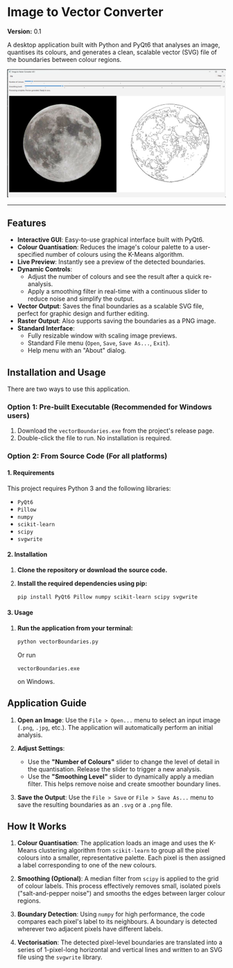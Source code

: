# Image to Vector Converter

**Version:** 0.1

A desktop application built with Python and PyQt6 that analyses an image, quantises its colours, and generates a clean, scalable vector (SVG) file of the boundaries between colour regions.

![Application Screenshot](/images/exampleWindow.png)

---

## Features

- **Interactive GUI**: Easy-to-use graphical interface built with PyQt6.
- **Colour Quantisation**: Reduces the image's colour palette to a user-specified number of colours using the K-Means algorithm.
- **Live Preview**: Instantly see a preview of the detected boundaries.
- **Dynamic Controls**:
  - Adjust the number of colours and see the result after a quick re-analysis.
  - Apply a smoothing filter in real-time with a continuous slider to reduce noise and simplify the output.
- **Vector Output**: Saves the final boundaries as a scalable SVG file, perfect for graphic design and further editing.
- **Raster Output**: Also supports saving the boundaries as a PNG image.
- **Standard Interface**:
  - Fully resizable window with scaling image previews.
  - Standard File menu (`Open`, `Save`, `Save As...`, `Exit`).
  - Help menu with an "About" dialog.

## Installation and Usage

There are two ways to use this application.

### Option 1: Pre-built Executable (Recommended for Windows users)

1.  Download the `vectorBoundaries.exe` from the project's release page.
2.  Double-click the file to run. No installation is required.

### Option 2: From Source Code (For all platforms)

#### 1. Requirements

This project requires Python 3 and the following libraries:

- `PyQt6`
- `Pillow`
- `numpy`
- `scikit-learn`
- `scipy`
- `svgwrite`

#### 2. Installation

1.  **Clone the repository or download the source code.**
2.  **Install the required dependencies using pip:**

    ```bash
    pip install PyQt6 Pillow numpy scikit-learn scipy svgwrite
    ```

#### 3. Usage

1.  **Run the application from your terminal:**

    ```bash
    python vectorBoundaries.py
    ```

    Or run
    ```
    vectorBoundaries.exe
    ```
    on Windows.

    
## Application Guide

1.  **Open an Image**: Use the `File > Open...` menu to select an input image (`.png`, `.jpg`, etc.). The application will automatically perform an initial analysis.

2.  **Adjust Settings**:
    -   Use the **"Number of Colours"** slider to change the level of detail in the quantisation. Release the slider to trigger a new analysis.
    -   Use the **"Smoothing Level"** slider to dynamically apply a median filter. This helps remove noise and create smoother boundary lines.

3.  **Save the Output**: Use the `File > Save` or `File > Save As...` menu to save the resulting boundaries as an `.svg` or a `.png` file.

## How It Works

1.  **Colour Quantisation**: The application loads an image and uses the K-Means clustering algorithm from `scikit-learn` to group all the pixel colours into a smaller, representative palette. Each pixel is then assigned a label corresponding to one of the new colours.

2.  **Smoothing (Optional)**: A median filter from `scipy` is applied to the grid of colour labels. This process effectively removes small, isolated pixels ("salt-and-pepper noise") and smooths the edges between larger colour regions.

3.  **Boundary Detection**: Using `numpy` for high performance, the code compares each pixel's label to its neighbours. A boundary is detected wherever two adjacent pixels have different labels.

4.  **Vectorisation**: The detected pixel-level boundaries are translated into a series of 1-pixel-long horizontal and vertical lines and written to an SVG file using the `svgwrite` library.
